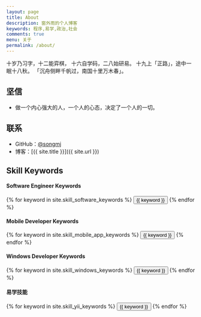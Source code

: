```yaml
---
layout: page
title: About
description: 窗外雨的个人博客
keywords: 程序,易学,政治,社会
comments: true
menu: 关于
permalink: /about/
---
```


十岁乃习字，十二能弈棋，
十六自学码，二八始研易。
十九上「正路」，途中一眠十八秋。
「沉舟侧畔千帆过，南国十里万木春」。

## 坚信

* 做一个内心强大的人，一个人的心态，决定了一个人的一切。

## 联系

* GitHub：[@songmj](https://github.com/songhaoxin)
* 博客：[{{ site.title }}]({{ site.url }})

## Skill Keywords

#### Software Engineer Keywords
<div class="btn-inline">
    {% for keyword in site.skill_software_keywords %}
    <button class="btn btn-outline" type="button">{{ keyword }}</button>
    {% endfor %}
</div>

#### Mobile Developer Keywords
<div class="btn-inline">
    {% for keyword in site.skill_mobile_app_keywords %}
    <button class="btn btn-outline" type="button">{{ keyword }}</button>
    {% endfor %}
</div>

#### Windows Developer Keywords
<div class="btn-inline">
    {% for keyword in site.skill_windows_keywords %}
    <button class="btn btn-outline" type="button">{{ keyword }}</button>
    {% endfor %}
</div>

#### 易学技能
<div class="btn-inline">
    {% for keyword in site.skill_yii_keywords %}
    <button class="btn btn-outline" type="button">{{ keyword }}</button>
    {% endfor %}
</div>
